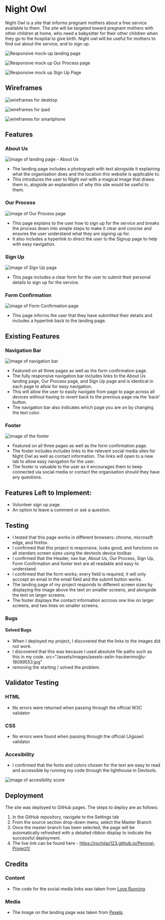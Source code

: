 # Night Owl

Night Owl is a site that informs pregnant mothers about a free service available to them. The site will be targeted toward pregnant mothers with other children at home, who need a babysitter for their other children when they go to the hospital to give birth. Night owl will be useful for mothers to find out about the service, and to sign up.

![Responsive mock-up landing page](assets/images/readme-images/devices-mockup-aboutus.jpg)

![Responsive mock up Our Process page](assets/images/readme-images/devices-mockup-ourprocess.jpg)

![Responsive mock up Sign Up Page](assets/images/readme-images/devices-mockup-signup.jpg)

## Wireframes

![wireframes for desktop](assets/images/readme-images/wireframes-desktop.jpg)

![wireframes for ipad](assets/images/readme-images/wireframes-ipad.jpg)

![wireframes for smartphone](assets/images/readme-images/wireframes-smartphone.jpg)

## Features

### About Us

![image of landing page - About Us](assets/images/readme-images/about-us.jpg)

- The landing page includes a photograph with text alongside it explaining what the organisation does and the location this website is applicable to.
- This introduces the user to Night owl with a magical image that draws them in, alogside an explanation of why this site would be useful to them.

### Our Process

![image of Our Process page](assets/images/readme-images/our-process.jpg)

- This page explains to the user how to sign up for the service and breaks the process down into simple steps to make it clear and concise and ensures the user understand what they are signing up for. 
- It also includes a hyperlink to direct the user to the Signup page to help with easy navigation.

### Sign Up

![image of Sign Up page](assets/images/readme-images/sign-up.jpg)

- This page includes a clear form for the user to submit their personal details to sign up for the service.

### Form Confirmation

![image of Form Confirmation page](assets/images/readme-images/form-confirmation.jpg)

- This page informs the user that they have submitted their details and includes a hyperlink back to the landing page.

## Existing Features

### Navigation Bar

![image of navigation bar](assets/images/readme-images/header.jpg)

- Featured on all three pages as well as the form confirmation page. 
- The fully responsive navigation bar includes links to the About Us landing page, Our Process page, and Sign Up page and is identical in each page to allow for easy navigation.
- This will allow the user to easily navigate from page to page across all devices without having to revert back to the previous page via the ‘back’ button.
- The navigation bar also indicates which page you are on by changing the text color.

### Footer

![image of the footer](assets/images/readme-images/footer.png)

- Featured on all three pages as well as the form confirmation page. 
- The footer includes includes links to the relevant social media sites for Night Owl as well as contact information. The links will open to a new tab to allow easy navigation for the user. 
- The footer is valuable to the user as it encourages them to keep connected via social media or contact the organisation should they have any questions.

## Features Left to Implement:
- Volunteer sign up page.
- An option to leave a comment or ask a question.

## Testing

- I tested that this page works in different browsers: chrome, microsoft edge, and firefox.
- I confirmed that this project is responsive, looks good, and functions on all standars screen sizes using the devtools device toolbar.
- I confirmed that the Header, nav bar, About Us, Our Process, Sign Up, Form Confirmation and footer text are all readable and easy to understand.
- I confirmed that the form works; every field is required, it will only acccept an email in the email field and the submit button works.
- The landing page of my project responds to different screen sizes by displaying the image above the text on smalller screens, and alongside the text on larger screens.
- The footer displays the contact information accross one line on larger screens, and two lines on smaller screens.

### Bugs

#### Solved Bugs

- When I deployed my project, I discovered that the links to the images did not work. 
- I discovered that this was because I used absolute file paths such as this in my code.
   src="/assets/images/pexels-selin-hacıkerimoğlu-18099553.jpg"
- removing the starting / solved the problem.

## Validator Testing

### HTML
- No errors were returned when passing through the official W3C validator

### CSS

- No errors were found when passing through the official (Jigsaw) validator

### Accesibility

- I confirmed that the fonts and colors chosen for the text are easy to read and accessible by running my code through the lighthouse in Devtools.

![image of accesibility score](assets/images/readme-images/accesibility-score.JPG)

## Deployment

The site was deployed to GitHub pages. The steps to deploy are as follows:
1. In the GitHub repository, navigate to the Settings tab
2. From the source section drop-down menu, select the Master Branch
3. Once the master branch has been selected, the page will be automatically refreshed with a detailed ribbon display to indicate the successful deployment.
4. The live link can be found here - https://rochilaz123.github.io/Peronal-Project1/

## Credits

### Content

- The code for the social media links was taken from [Love Running](https://github.com/Code-Institute-Solutions/love-running-2.0-sourcecode/blob/main/08-responsive-elements/05-responsive-gallery/index.html).

### Media

- The image on the landing page was taken from [Pexels](https://www.pexels.com/photo/newborn-asleep-in-a-wooden-basket-18099549/).


